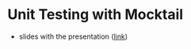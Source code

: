 # Unit Testing with Mocktail

- slides with the presentation ([link](https://docs.google.com/presentation/d/1BuZpzvcSVr8zCNNarDAEGQwFZiDcQGzXF_riDkzVqOs/edit#slide=id.ge5d54cb21f_0_104))
